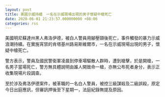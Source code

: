 ```yaml
---
layout: post
title: 美國示威持續　一名在示威現場出現的男子懷疑中槍死亡
date: 2020-06-01 21:23:57.000000000 +08:00
categories: rss
---
```


美國明尼蘇達州黑人弗洛伊德，被白人警員用腳壓頸後死亡，事件觸發的暴力示威浪潮持續。在實施宵禁的肯塔基州路易斯維爾市，一名在示威現場出現的男子，懷疑中槍死亡。

警方表示，警員及國民警衛軍凌晨到停車場驅散人群時，遭到槍擊，於是開槍，一名男子當場死亡，警方無具體說明由誰人開致命一槍，亦無公布死者身分，表示正收集現場片段調查。

至於涉及弗洛伊德案件，被革職的一名白人警員，被控三級謀殺及二級誤殺，原定今日出庭應訊，但審訊押後至下星期一，法庭紀錄無提及原因。
